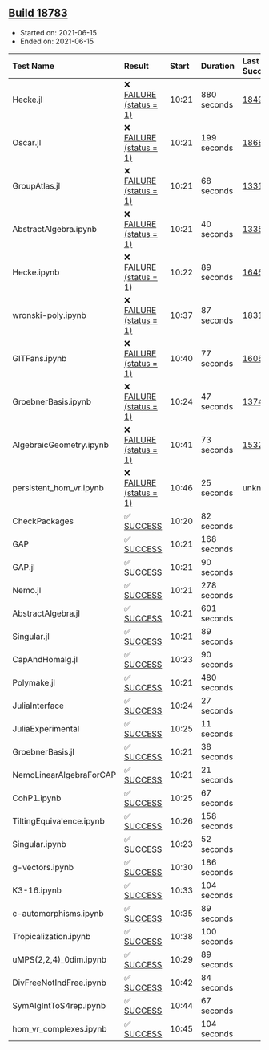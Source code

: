 ## [Build 18783](https://oscarci.mathematik.uni-kl.de/job/oscar/18783/)

* Started on: 2021-06-15
* Ended on: 2021-06-15

| Test Name    | Result | Start | Duration | Last Success | First Failure |
|:-------------|:-------|:------|:---------|:-------------|:--------------|
| Hecke.jl | ❌ [FAILURE (status = 1)](https://oscarci.mathematik.uni-kl.de/job/oscar/18783/artifact/logs/build-18783/Hecke.jl.log) | 10:21 | 880 seconds | [18490](https://oscarci.mathematik.uni-kl.de/job/oscar/18490/) | [18491](https://oscarci.mathematik.uni-kl.de/job/oscar/18491/) |
| Oscar.jl | ❌ [FAILURE (status = 1)](https://oscarci.mathematik.uni-kl.de/job/oscar/18783/artifact/logs/build-18783/Oscar.jl.log) | 10:21 | 199 seconds | [18684](https://oscarci.mathematik.uni-kl.de/job/oscar/18684/) | [18685](https://oscarci.mathematik.uni-kl.de/job/oscar/18685/) |
| GroupAtlas.jl | ❌ [FAILURE (status = 1)](https://oscarci.mathematik.uni-kl.de/job/oscar/18783/artifact/logs/build-18783/GroupAtlas.jl.log) | 10:21 | 68 seconds | [13311](https://oscarci.mathematik.uni-kl.de/job/oscar/13311/) | [13312](https://oscarci.mathematik.uni-kl.de/job/oscar/13312/) |
| AbstractAlgebra.ipynb | ❌ [FAILURE (status = 1)](https://oscarci.mathematik.uni-kl.de/job/oscar/18783/artifact/logs/build-18783/AbstractAlgebra.ipynb.log) | 10:21 | 40 seconds | [13355](https://oscarci.mathematik.uni-kl.de/job/oscar/13355/) | [13356](https://oscarci.mathematik.uni-kl.de/job/oscar/13356/) |
| Hecke.ipynb | ❌ [FAILURE (status = 1)](https://oscarci.mathematik.uni-kl.de/job/oscar/18783/artifact/logs/build-18783/Hecke.ipynb.log) | 10:22 | 89 seconds | [16463](https://oscarci.mathematik.uni-kl.de/job/oscar/16463/) | [16464](https://oscarci.mathematik.uni-kl.de/job/oscar/16464/) |
| wronski-poly.ipynb | ❌ [FAILURE (status = 1)](https://oscarci.mathematik.uni-kl.de/job/oscar/18783/artifact/logs/build-18783/wronski-poly.ipynb.log) | 10:37 | 87 seconds | [18314](https://oscarci.mathematik.uni-kl.de/job/oscar/18314/) | [18315](https://oscarci.mathematik.uni-kl.de/job/oscar/18315/) |
| GITFans.ipynb | ❌ [FAILURE (status = 1)](https://oscarci.mathematik.uni-kl.de/job/oscar/18783/artifact/logs/build-18783/GITFans.ipynb.log) | 10:40 | 77 seconds | [16068](https://oscarci.mathematik.uni-kl.de/job/oscar/16068/) | [16069](https://oscarci.mathematik.uni-kl.de/job/oscar/16069/) |
| GroebnerBasis.ipynb | ❌ [FAILURE (status = 1)](https://oscarci.mathematik.uni-kl.de/job/oscar/18783/artifact/logs/build-18783/GroebnerBasis.ipynb.log) | 10:24 | 47 seconds | [13748](https://oscarci.mathematik.uni-kl.de/job/oscar/13748/) | [13749](https://oscarci.mathematik.uni-kl.de/job/oscar/13749/) |
| AlgebraicGeometry.ipynb | ❌ [FAILURE (status = 1)](https://oscarci.mathematik.uni-kl.de/job/oscar/18783/artifact/logs/build-18783/AlgebraicGeometry.ipynb.log) | 10:41 | 73 seconds | [15322](https://oscarci.mathematik.uni-kl.de/job/oscar/15322/) | [15323](https://oscarci.mathematik.uni-kl.de/job/oscar/15323/) |
| persistent_hom_vr.ipynb | ❌ [FAILURE (status = 1)](https://oscarci.mathematik.uni-kl.de/job/oscar/18783/artifact/logs/build-18783/persistent_hom_vr.ipynb.log) | 10:46 | 25 seconds | unknown | unknown |
| CheckPackages | ✅ [SUCCESS](https://oscarci.mathematik.uni-kl.de/job/oscar/18783/artifact/logs/build-18783/CheckPackages.log) | 10:20 | 82 seconds |  |  |
| GAP | ✅ [SUCCESS](https://oscarci.mathematik.uni-kl.de/job/oscar/18783/artifact/logs/build-18783/GAP.log) | 10:21 | 168 seconds |  |  |
| GAP.jl | ✅ [SUCCESS](https://oscarci.mathematik.uni-kl.de/job/oscar/18783/artifact/logs/build-18783/GAP.jl.log) | 10:21 | 90 seconds |  |  |
| Nemo.jl | ✅ [SUCCESS](https://oscarci.mathematik.uni-kl.de/job/oscar/18783/artifact/logs/build-18783/Nemo.jl.log) | 10:21 | 278 seconds |  |  |
| AbstractAlgebra.jl | ✅ [SUCCESS](https://oscarci.mathematik.uni-kl.de/job/oscar/18783/artifact/logs/build-18783/AbstractAlgebra.jl.log) | 10:21 | 601 seconds |  |  |
| Singular.jl | ✅ [SUCCESS](https://oscarci.mathematik.uni-kl.de/job/oscar/18783/artifact/logs/build-18783/Singular.jl.log) | 10:21 | 89 seconds |  |  |
| CapAndHomalg.jl | ✅ [SUCCESS](https://oscarci.mathematik.uni-kl.de/job/oscar/18783/artifact/logs/build-18783/CapAndHomalg.jl.log) | 10:23 | 90 seconds |  |  |
| Polymake.jl | ✅ [SUCCESS](https://oscarci.mathematik.uni-kl.de/job/oscar/18783/artifact/logs/build-18783/Polymake.jl.log) | 10:21 | 480 seconds |  |  |
| JuliaInterface | ✅ [SUCCESS](https://oscarci.mathematik.uni-kl.de/job/oscar/18783/artifact/logs/build-18783/JuliaInterface.log) | 10:24 | 27 seconds |  |  |
| JuliaExperimental | ✅ [SUCCESS](https://oscarci.mathematik.uni-kl.de/job/oscar/18783/artifact/logs/build-18783/JuliaExperimental.log) | 10:25 | 11 seconds |  |  |
| GroebnerBasis.jl | ✅ [SUCCESS](https://oscarci.mathematik.uni-kl.de/job/oscar/18783/artifact/logs/build-18783/GroebnerBasis.jl.log) | 10:21 | 38 seconds |  |  |
| NemoLinearAlgebraForCAP | ✅ [SUCCESS](https://oscarci.mathematik.uni-kl.de/job/oscar/18783/artifact/logs/build-18783/NemoLinearAlgebraForCAP.log) | 10:21 | 21 seconds |  |  |
| CohP1.ipynb | ✅ [SUCCESS](https://oscarci.mathematik.uni-kl.de/job/oscar/18783/artifact/logs/build-18783/CohP1.ipynb.log) | 10:25 | 67 seconds |  |  |
| TiltingEquivalence.ipynb | ✅ [SUCCESS](https://oscarci.mathematik.uni-kl.de/job/oscar/18783/artifact/logs/build-18783/TiltingEquivalence.ipynb.log) | 10:26 | 158 seconds |  |  |
| Singular.ipynb | ✅ [SUCCESS](https://oscarci.mathematik.uni-kl.de/job/oscar/18783/artifact/logs/build-18783/Singular.ipynb.log) | 10:23 | 52 seconds |  |  |
| g-vectors.ipynb | ✅ [SUCCESS](https://oscarci.mathematik.uni-kl.de/job/oscar/18783/artifact/logs/build-18783/g-vectors.ipynb.log) | 10:30 | 186 seconds |  |  |
| K3-16.ipynb | ✅ [SUCCESS](https://oscarci.mathematik.uni-kl.de/job/oscar/18783/artifact/logs/build-18783/K3-16.ipynb.log) | 10:33 | 104 seconds |  |  |
| c-automorphisms.ipynb | ✅ [SUCCESS](https://oscarci.mathematik.uni-kl.de/job/oscar/18783/artifact/logs/build-18783/c-automorphisms.ipynb.log) | 10:35 | 89 seconds |  |  |
| Tropicalization.ipynb | ✅ [SUCCESS](https://oscarci.mathematik.uni-kl.de/job/oscar/18783/artifact/logs/build-18783/Tropicalization.ipynb.log) | 10:38 | 100 seconds |  |  |
| uMPS(2,2,4)_0dim.ipynb | ✅ [SUCCESS](https://oscarci.mathematik.uni-kl.de/job/oscar/18783/artifact/logs/build-18783/uMPS-2-2-4-_0dim.ipynb.log) | 10:29 | 89 seconds |  |  |
| DivFreeNotIndFree.ipynb | ✅ [SUCCESS](https://oscarci.mathematik.uni-kl.de/job/oscar/18783/artifact/logs/build-18783/DivFreeNotIndFree.ipynb.log) | 10:42 | 84 seconds |  |  |
| SymAlgIntToS4rep.ipynb | ✅ [SUCCESS](https://oscarci.mathematik.uni-kl.de/job/oscar/18783/artifact/logs/build-18783/SymAlgIntToS4rep.ipynb.log) | 10:44 | 67 seconds |  |  |
| hom_vr_complexes.ipynb | ✅ [SUCCESS](https://oscarci.mathematik.uni-kl.de/job/oscar/18783/artifact/logs/build-18783/hom_vr_complexes.ipynb.log) | 10:45 | 104 seconds |  |  |
